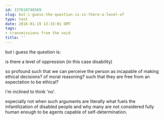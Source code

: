```yaml
---
id: 137618746569
slug: but-i-guess-the-question-is-is-there-a-level-of
type: text
date: 2016-01-19 13:33:01 GMT
tags:
- transmissions from the void
title: ''
---
```


but i guess the question is:

is there a level of oppression (in this case disability)

so profound such that we can perceive the person as incapable of making ethical decisions? of moral reasoning? such that they are free from an expectation to be ethical?

i'm inclined to think 'no'.

especially not when such arguments are literally what fuels the infantilization of disabled people and why many are not considered fully human enough to be agents capable of self-determination.